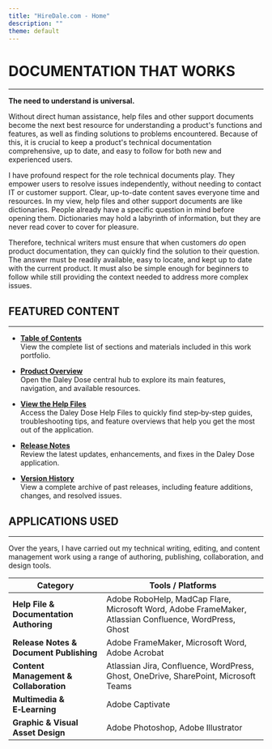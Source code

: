 ```yaml
---
title: "HireDale.com - Home"
description: ""
theme: default
---
```


# **DOCUMENTATION THAT WORKS**
---
**The need to understand is universal.**

Without direct human assistance, help files and other support documents become the next best resource for understanding a product's functions and features, as well as finding solutions to problems encountered. Because of this, it is crucial to keep a product's technical documentation comprehensive, up to date, and easy to follow for both new and experienced users.

I have profound respect for the role technical documents play. They empower users to resolve issues independently, without needing to contact IT or customer support. Clear, up-to-date content saves everyone time and resources. In my view, help files and other support documents are like dictionaries. People already have a specific question in mind before opening them. Dictionaries may hold a labyrinth of information, but they are never read cover to cover for pleasure.

Therefore, technical writers must ensure that when customers _do_ open product documentation, they can quickly find the solution to their question. The answer must be readily available, easy to locate, and kept up to date with the current product. It must also be simple enough for beginners to follow while still providing the context needed to address more complex issues.

## **FEATURED CONTENT**
---

- [**Table of Contents**](/table-of-contents)  
  View the complete list of sections and materials included in this work portfolio.

- [**Product Overview**](https://hiredale.github.io/daleydose/)  
  Open the Daley Dose central hub to explore its main features, navigation, and available resources.
  
- [**View the Help Files**](/daleydose/help-files)  
  Access the Daley Dose Help Files to quickly find step‑by‑step guides, troubleshooting tips, and feature overviews that help you get the most out of the application.

- [**Release Notes**](/daleydose/release-notes-v1.4)  
  Review the latest updates, enhancements, and fixes in the Daley Dose application.

- [**Version History**](/daleydose/release-note-version-history)  
  View a complete archive of past releases, including feature additions, changes, and resolved issues.


## **APPLICATIONS USED**
---
Over the years, I have carried out my technical writing, editing, and content management work using a range of authoring, publishing, collaboration, and design tools.


| Category                              | Tools / Platforms                                                                 |
|---------------------------------------|------------------------------------------------------------------------------------|
| **Help File & Documentation Authoring** | Adobe RoboHelp, MadCap Flare, Microsoft Word, Adobe FrameMaker, Atlassian Confluence, WordPress, Ghost |
| **Release Notes & Document Publishing** | Adobe FrameMaker, Microsoft Word, Adobe Acrobat                                   |
| **Content Management & Collaboration** | Atlassian Jira, Confluence, WordPress, Ghost, OneDrive, SharePoint, Microsoft Teams |
| **Multimedia & E‑Learning**            | Adobe Captivate                                                                   |
| **Graphic & Visual Asset Design**      | Adobe Photoshop, Adobe Illustrator                                                |



